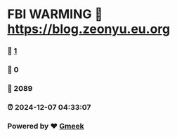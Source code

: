 # FBI WARMING :link: https://blog.zeonyu.eu.org 
### :page_facing_up: [1](https://blog.zeonyu.eu.org/tag.html) 
### :speech_balloon: 0 
### :hibiscus: 2089 
### :alarm_clock: 2024-12-07 04:33:07 
### Powered by :heart: [Gmeek](https://github.com/Meekdai/Gmeek)
